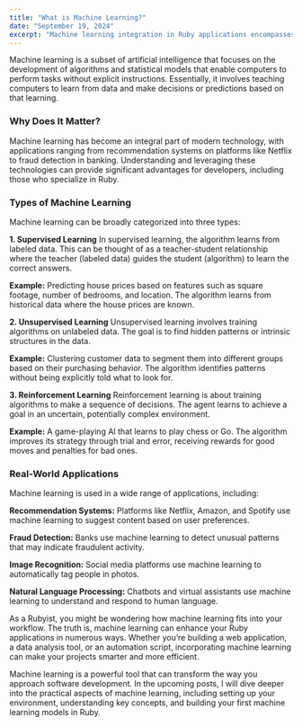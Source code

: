```yaml
---
title: "What is Machine Learning?"
date: "September 19, 2024"
excerpt: "Machine learning integration in Ruby applications encompasses supervised, unsupervised, and reinforcement learning techniques applied to recommendation systems, fraud detection, and natural language processing. Practical applications demonstrate how ML capabilities enhance traditional Ruby development workflows and create intelligent software solutions."
---
```


Machine learning is a subset of artificial intelligence that focuses on the development of algorithms and statistical models that enable computers to perform tasks without explicit instructions. Essentially, it involves teaching computers to learn from data and make decisions or predictions based on that learning.

### Why Does It Matter?

Machine learning has become an integral part of modern technology, with applications ranging from recommendation systems on platforms like Netflix to fraud detection in banking. Understanding and leveraging these technologies can provide significant advantages for developers, including those who specialize in Ruby.

### Types of Machine Learning

Machine learning can be broadly categorized into three types:

**1\. Supervised Learning** In supervised learning, the algorithm learns from labeled data. This can be thought of as a teacher-student relationship where the teacher (labeled data) guides the student (algorithm) to learn the correct answers.

**Example:** Predicting house prices based on features such as square footage, number of bedrooms, and location. The algorithm learns from historical data where the house prices are known.

**2\. Unsupervised Learning** Unsupervised learning involves training algorithms on unlabeled data. The goal is to find hidden patterns or intrinsic structures in the data.

**Example:** Clustering customer data to segment them into different groups based on their purchasing behavior. The algorithm identifies patterns without being explicitly told what to look for.

**3\. Reinforcement Learning** Reinforcement learning is about training algorithms to make a sequence of decisions. The agent learns to achieve a goal in an uncertain, potentially complex environment.

**Example:** A game-playing AI that learns to play chess or Go. The algorithm improves its strategy through trial and error, receiving rewards for good moves and penalties for bad ones.

### Real-World Applications

Machine learning is used in a wide range of applications, including:

**Recommendation Systems:** Platforms like Netflix, Amazon, and Spotify use machine learning to suggest content based on user preferences.

**Fraud Detection:** Banks use machine learning to detect unusual patterns that may indicate fraudulent activity.

**Image Recognition:** Social media platforms use machine learning to automatically tag people in photos.

**Natural Language Processing:** Chatbots and virtual assistants use machine learning to understand and respond to human language.

As a Rubyist, you might be wondering how machine learning fits into your workflow. The truth is, machine learning can enhance your Ruby applications in numerous ways. Whether you’re building a web application, a data analysis tool, or an automation script, incorporating machine learning can make your projects smarter and more efficient.

Machine learning is a powerful tool that can transform the way you approach software development. In the upcoming posts, I will dive deeper into the practical aspects of machine learning, including setting up your environment, understanding key concepts, and building your first machine learning models in Ruby.